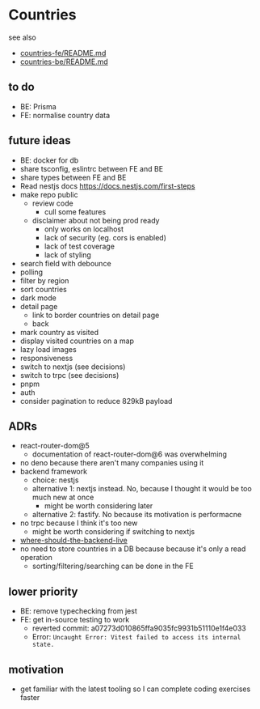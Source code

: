 # Countries

see also

- [countries-fe/README.md](countries-fe/README.md)
- [countries-be/README.md](countries-be/README.md)

## to do

- BE: Prisma
- FE: normalise country data

## future ideas

- BE: docker for db
- share tsconfig, eslintrc between FE and BE
- share types between FE and BE
- Read nestjs docs https://docs.nestjs.com/first-steps
- make repo public
  - review code
    - cull some features
  - disclaimer about not being prod ready
    - only works on localhost
    - lack of security (eg. cors is enabled)
    - lack of test coverage
    - lack of styling
- search field with debounce
- polling
- filter by region
- sort countries
- dark mode
- detail page
  - link to border countries on detail page
  - back
- mark country as visited
- display visited countries on a map
- lazy load images
- responsiveness
- switch to nextjs (see decisions)
- switch to trpc (see decisions)
- pnpm
- auth
- consider pagination to reduce 829kB payload

## ADRs

- react-router-dom@5
  - documentation of react-router-dom@6 was overwhelming
- no deno because there aren't many companies using it
- backend framework
  - choice: nestjs
  - alternative 1: nextjs instead. No, because I thought it would be too much new at once
    - might be worth considering later
  - alternative 2: fastify. No because its motivation is performacne
- no trpc because I think it's too new
  - might be worth considering if switching to nextjs
- [where-should-the-backend-live](adr/where-should-the-backend-live.md)
- no need to store countries in a DB because because it's only a read operation
  - sorting/filtering/searching can be done in the FE

## lower priority

- BE: remove typechecking from jest
- FE: get in-source testing to work
  - reverted commit: a07273d010865ffa9035fc9931b51110e1f4e033
  - Error: `Uncaught Error: Vitest failed to access its internal state.`

## motivation

- get familiar with the latest tooling so I can complete coding exercises faster
